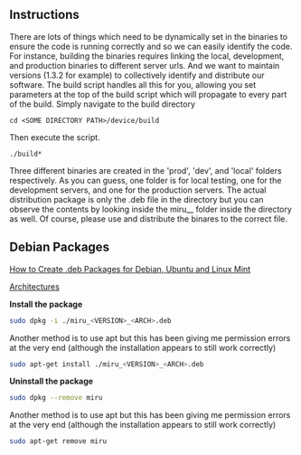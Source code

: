 ## Instructions
There are lots of things which need to be dynamically set in the binaries to ensure the code is running correctly and so we can easily identify the code. For instance, building the binaries requires linking the local, development, and production binaries to different server urls. And we want to maintain versions (1.3.2 for example) to collectively identify and distribute our software. The build script handles all this for you, allowing you set parameters at the top of the build script which will propagate to every part of the build. Simply navigate to the build directory
```
cd <SOME DIRECTORY PATH>/device/build
```
Then execute the script.
```
./build*
```
Three different binaries are created in the 'prod', 'dev', and 'local' folders respectively. As you can guess, one folder is for local testing, one for the development servers, and one for the production servers. The actual distribution package is only the .deb file in the directory but you can observe the contents by looking inside the miru_<VERSION>_<ARCH> folder inside the directory as well. Of course, please use and distribute the binares to the correct file.

## Debian Packages
[How to Create .deb Packages for Debian, Ubuntu and Linux Mint](https://www.youtube.com/watch?v=ep88vVfzDAo)

[Architectures](https://wiki.debian.org/SupportedArchitectures)

**Install the package**
```bash
sudo dpkg -i ./miru_<VERSION>_<ARCH>.deb
```

Another method is to use apt but this has been giving me permission errors at the very end (although the installation appears to still work correctly) 
```bash
sudo apt-get install ./miru_<VERSION>_<ARCH>.deb
```

**Uninstall the package**
```bash
sudo dpkg --remove miru
```

Another method is to use apt but this has been giving me permission errors at the very end (although the installation appears to still work correctly) 
```bash
sudo apt-get remove miru
```


